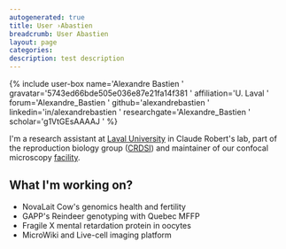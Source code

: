 ```yaml
---
autogenerated: true
title: User ›Abastien
breadcrumb: User Abastien
layout: page
categories: 
description: test description
---
```


{% include user-box name='Alexandre Bastien ' gravatar='5743ed66bde505e036e87e21fa14f381 ' affiliation='U. Laval ' forum='Alexandre\_Bastien ' github='alexandrebastien ' linkedin='in/alexandrebastien ' researchgate='Alexandre\_Bastien ' scholar='g1VtGEsAAAAJ ' %}

I'm a research assistant at [Laval University](https://www.ulaval.ca/) in Claude Robert's lab, part of the reproduction biology group ([CRDSI](http://www.crdsi.ulaval.ca/)) and maintainer of our confocal microscopy [facility](http://www.microwiki.fsaa.ulaval.ca).

## What I'm working on?

  - NovaLait Cow's genomics health and fertility
  - GAPP's Reindeer genotyping with Quebec MFFP
  - Fragile X mental retardation protein in oocytes
  - MicroWiki and Live-cell imaging platform
